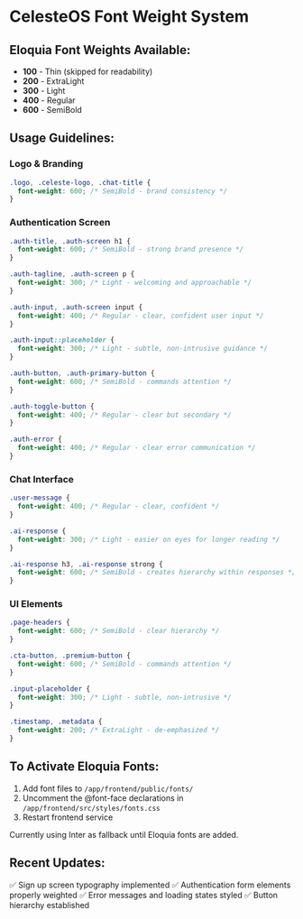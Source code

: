 # CelesteOS Font Weight System

## Eloquia Font Weights Available:
- **100** - Thin (skipped for readability)
- **200** - ExtraLight
- **300** - Light  
- **400** - Regular
- **600** - SemiBold

## Usage Guidelines:

### Logo & Branding
```css
.logo, .celeste-logo, .chat-title {
  font-weight: 600; /* SemiBold - brand consistency */
}
```

### Authentication Screen
```css
.auth-title, .auth-screen h1 {
  font-weight: 600; /* SemiBold - strong brand presence */
}

.auth-tagline, .auth-screen p {
  font-weight: 300; /* Light - welcoming and approachable */
}

.auth-input, .auth-screen input {
  font-weight: 400; /* Regular - clear, confident user input */
}

.auth-input::placeholder {
  font-weight: 300; /* Light - subtle, non-intrusive guidance */
}

.auth-button, .auth-primary-button {
  font-weight: 600; /* SemiBold - commands attention */
}

.auth-toggle-button {
  font-weight: 400; /* Regular - clear but secondary */
}

.auth-error {
  font-weight: 400; /* Regular - clear error communication */
}
```

### Chat Interface
```css
.user-message {
  font-weight: 400; /* Regular - clear, confident */
}

.ai-response {
  font-weight: 300; /* Light - easier on eyes for longer reading */
}

.ai-response h3, .ai-response strong {
  font-weight: 600; /* SemiBold - creates hierarchy within responses */
}
```

### UI Elements
```css
.page-headers {
  font-weight: 600; /* SemiBold - clear hierarchy */
}

.cta-button, .premium-button {
  font-weight: 600; /* SemiBold - commands attention */
}

.input-placeholder {
  font-weight: 300; /* Light - subtle, non-intrusive */
}

.timestamp, .metadata {
  font-weight: 200; /* ExtraLight - de-emphasized */
}
```

## To Activate Eloquia Fonts:
1. Add font files to `/app/frontend/public/fonts/`
2. Uncomment the @font-face declarations in `/app/frontend/src/styles/fonts.css`
3. Restart frontend service

Currently using Inter as fallback until Eloquia fonts are added.

## Recent Updates:
✅ Sign up screen typography implemented
✅ Authentication form elements properly weighted
✅ Error messages and loading states styled
✅ Button hierarchy established